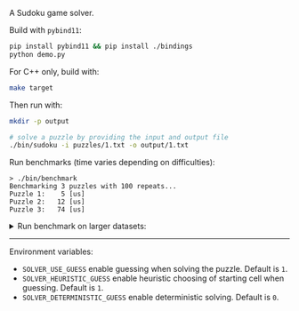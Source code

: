 
A Sudoku game solver. 

Build with `pybind11`:
```sh
pip install pybind11 && pip install ./bindings
python demo.py
```

For C++ only, build with:
```sh
make target
```

Then run with:
```sh
mkdir -p output

# solve a puzzle by providing the input and output file
./bin/sudoku -i puzzles/1.txt -o output/1.txt
```

Run benchmarks (time varies depending on difficulties):
```
> ./bin/benchmark
Benchmarking 3 puzzles with 100 repeats...
Puzzle 1:    5 [us]
Puzzle 2:   12 [us]
Puzzle 3:   74 [us]
```

<details>
<summary>
Run benchmark on larger datasets:
</summary>

```
> python benchmark.py /Users/monsoon/Code/repo/sudoku-dataset/hard_sudokus.txt
Read 10000 puzzles
Submitting tasks: 100%|████████████████████████████████████████████████████████| 10000/10000 [00:00<00:00, 21433.89it/s]
Collecting results: 100%|██████████████████████████████████████████████████████| 10000/10000 [00:00<00:00, 13791.81it/s]
------------------------------
Solved: 100.00%
Mean time: 40.0826 us
Median time: 35.0 us
Max time: 290 us
Min time: 9 us
1st quartile time: 24.0 us
3rd quartile time: 50.0 us
------------------------------

> python benchmark.py /Users/monsoon/Code/repo/sudoku-dataset/all_17_clue_sudokus.txt
Read 49151 puzzles
Submitting tasks: 100%|████████████████████████████████████████████████████████| 49151/49151 [00:01<00:00, 45788.44it/s]
Collecting results: 100%|██████████████████████████████████████████████████████| 49151/49151 [00:03<00:00, 15621.89it/s]
------------------------------
Solved: 100.00%
Mean time: 108.90942198531057 us
Median time: 53.0 us
Max time: 11980 us
Min time: 15 us
1st quartile time: 41.0 us
3rd quartile time: 78.0 us
------------------------------
```

</details>

---

Environment variables:
- `SOLVER_USE_GUESS` enable guessing when solving the puzzle. Default is `1`.
- `SOLVER_HEURISTIC_GUESS` enable heuristic choosing of starting cell when guessing. Default is `1`.
- `SOLVER_DETERMINISTIC_GUESS` enable deterministic solving. Default is `0`.